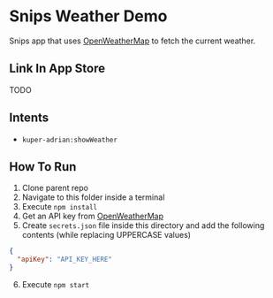 # Snips Weather Demo

Snips app that uses [OpenWeatherMap](https://openweathermap.org/) to fetch the current weather.

## Link In App Store

TODO

## Intents

* `kuper-adrian:showWeather`

## How To Run

1. Clone parent repo
2. Navigate to this folder inside a terminal
3. Execute `npm install`
4. Get an API key from [OpenWeatherMap](https://openweathermap.org/)
5. Create `secrets.json` file inside this directory and add the following contents (while replacing UPPERCASE values)
```json
{
  "apiKey": "API_KEY_HERE"
}
```
6. Execute `npm start`